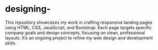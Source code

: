 # designing-
This repository showcases my work in crafting responsive landing pages using HTML, CSS, JavaScript, and Bootstrap. Each page targets specific company goals and design concepts, focusing on clean, professional layouts. It’s an ongoing project to refine my web design and development skills.
